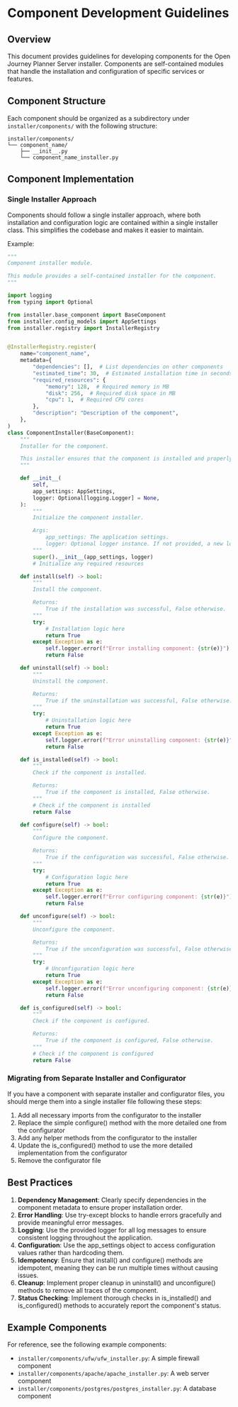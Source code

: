 # Component Development Guidelines

## Overview

This document provides guidelines for developing components for the Open Journey Planner Server installer. Components are self-contained modules that handle the installation and configuration of specific services or features.

## Component Structure

Each component should be organized as a subdirectory under `installer/components/` with the following structure:

```
installer/components/
└── component_name/
    ├── __init__.py
    └── component_name_installer.py
```

## Component Implementation

### Single Installer Approach

Components should follow a single installer approach, where both installation and configuration logic are contained within a single installer class. This simplifies the codebase and makes it easier to maintain.

Example:

```python
"""
Component installer module.

This module provides a self-contained installer for the component.
"""

import logging
from typing import Optional

from installer.base_component import BaseComponent
from installer.config_models import AppSettings
from installer.registry import InstallerRegistry


@InstallerRegistry.register(
    name="component_name",
    metadata={
        "dependencies": [],  # List dependencies on other components
        "estimated_time": 30,  # Estimated installation time in seconds
        "required_resources": {
            "memory": 128,  # Required memory in MB
            "disk": 256,  # Required disk space in MB
            "cpu": 1,  # Required CPU cores
        },
        "description": "Description of the component",
    },
)
class ComponentInstaller(BaseComponent):
    """
    Installer for the component.

    This installer ensures that the component is installed and properly configured.
    """

    def __init__(
        self,
        app_settings: AppSettings,
        logger: Optional[logging.Logger] = None,
    ):
        """
        Initialize the component installer.

        Args:
            app_settings: The application settings.
            logger: Optional logger instance. If not provided, a new logger will be created.
        """
        super().__init__(app_settings, logger)
        # Initialize any required resources

    def install(self) -> bool:
        """
        Install the component.

        Returns:
            True if the installation was successful, False otherwise.
        """
        try:
            # Installation logic here
            return True
        except Exception as e:
            self.logger.error(f"Error installing component: {str(e)}")
            return False

    def uninstall(self) -> bool:
        """
        Uninstall the component.

        Returns:
            True if the uninstallation was successful, False otherwise.
        """
        try:
            # Uninstallation logic here
            return True
        except Exception as e:
            self.logger.error(f"Error uninstalling component: {str(e)}")
            return False

    def is_installed(self) -> bool:
        """
        Check if the component is installed.

        Returns:
            True if the component is installed, False otherwise.
        """
        # Check if the component is installed
        return False

    def configure(self) -> bool:
        """
        Configure the component.

        Returns:
            True if the configuration was successful, False otherwise.
        """
        try:
            # Configuration logic here
            return True
        except Exception as e:
            self.logger.error(f"Error configuring component: {str(e)}")
            return False

    def unconfigure(self) -> bool:
        """
        Unconfigure the component.

        Returns:
            True if the unconfiguration was successful, False otherwise.
        """
        try:
            # Unconfiguration logic here
            return True
        except Exception as e:
            self.logger.error(f"Error unconfiguring component: {str(e)}")
            return False

    def is_configured(self) -> bool:
        """
        Check if the component is configured.

        Returns:
            True if the component is configured, False otherwise.
        """
        # Check if the component is configured
        return False
```

### Migrating from Separate Installer and Configurator

If you have a component with separate installer and configurator files, you should merge them into a single installer file following these steps:

1. Add all necessary imports from the configurator to the installer
2. Replace the simple configure() method with the more detailed one from the configurator
3. Add any helper methods from the configurator to the installer
4. Update the is_configured() method to use the more detailed implementation from the configurator
5. Remove the configurator file

## Best Practices

1. **Dependency Management**: Clearly specify dependencies in the component metadata to ensure proper installation order.
2. **Error Handling**: Use try-except blocks to handle errors gracefully and provide meaningful error messages.
3. **Logging**: Use the provided logger for all log messages to ensure consistent logging throughout the application.
4. **Configuration**: Use the app_settings object to access configuration values rather than hardcoding them.
5. **Idempotency**: Ensure that install() and configure() methods are idempotent, meaning they can be run multiple times without causing issues.
6. **Cleanup**: Implement proper cleanup in uninstall() and unconfigure() methods to remove all traces of the component.
7. **Status Checking**: Implement thorough checks in is_installed() and is_configured() methods to accurately report the component's status.

## Example Components

For reference, see the following example components:

- `installer/components/ufw/ufw_installer.py`: A simple firewall component
- `installer/components/apache/apache_installer.py`: A web server component
- `installer/components/postgres/postgres_installer.py`: A database component
